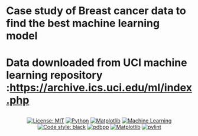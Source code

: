 # Case study of Breast cancer data to find the best machine learning model
# Data downloaded from UCI machine learning repository :https://archive.ics.uci.edu/ml/index.php

<h2 align="center"> </h2>

<p align="center">
<a href="https://github.com/sparmar24/machine_learning/blob/main/LICENSE"><img alt="License: MIT" src="https://black.readthedocs.io/en/stable/_static/license.svg"></a>
<a href="https://www.python.org/"><img alt="Python" src="https://img.shields.io/badge/python-3.10.2-brightgreen"></a>
<a href="https://matplotlib.org/stable/"><img alt="Matplotlib" src="https://img.shields.io/badge/Matplotlib-3.6-green"></a>
<a href="https://learn.microsoft.com/en-us/azure/machine-learning/"><img alt="Machine Learning" src="https://img.shields.io/badge/Machine%20Learning-Yes-blue"></a>
<a href="https://github.com/psf/"><img alt="Code style: black" src="https://img.shields.io/badge/code%20style-black-000000.svg"></a>
<a href="https://github.com/pdbpp/pdbpp"><img alt="pdbpp" src="https://img.shields.io/badge/pdbpp-yes-pink"></a>
<a href="https://scikit-learn.org/stable/"><img alt="Matplotlib" src="https://img.shields.io/badge/Scikit--learn-1.2.2-orange"></a>
<a href="https://pypi.org/project/pylint/"><img alt="pylint" src="https://img.shields.io/badge/pylint-2.17.1-blue"></a>
</p>




